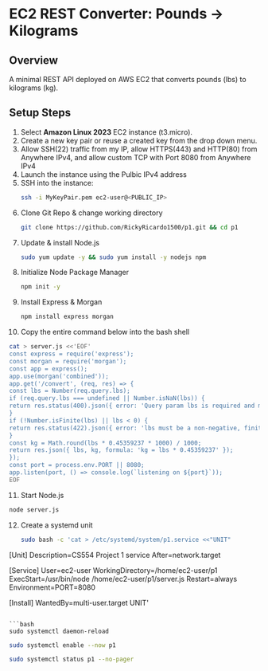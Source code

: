 # EC2 REST Converter: Pounds → Kilograms

## Overview
A minimal REST API deployed on AWS EC2 that converts pounds (lbs) to kilograms (kg).

## Setup Steps
1. Select **Amazon Linux 2023** EC2 instance (t3.micro).
2. Create a new key pair or reuse a created key from the drop down menu.
3. Allow SSH(22) traffic from my IP, allow HTTPS(443) and HTTP(80) from Anywhere IPv4, and allow custom TCP with Port 8080 from Anywhere IPv4
4. Launch the instance using the Pulbic IPv4 address
5. SSH into the instance:
   ```bash
   ssh -i MyKeyPair.pem ec2-user@<PUBLIC_IP>
   ```
6. Clone Git Repo & change working directory
   ```bash
   git clone https://github.com/RickyRicardo1500/p1.git && cd p1
   ```
7. Update & install Node.js
   ```bash
   sudo yum update -y && sudo yum install -y nodejs npm
   ```
8. Initialize Node Package Manager
   ```bash
   npm init -y
   ```
9. Install Express & Morgan
   ```bash
   npm install express morgan
   ```
10. Copy the entire command below into the bash shell
   ```bash
   cat > server.js <<'EOF'
   const express = require('express');
   const morgan = require('morgan');
   const app = express();
   app.use(morgan('combined'));
   app.get('/convert', (req, res) => {
   const lbs = Number(req.query.lbs);
   if (req.query.lbs === undefined || Number.isNaN(lbs)) {
   return res.status(400).json({ error: 'Query param lbs is required and must be a number' });
   }
   if (!Number.isFinite(lbs) || lbs < 0) {
   return res.status(422).json({ error: 'lbs must be a non-negative, finite number' });
   }
   const kg = Math.round(lbs * 0.45359237 * 1000) / 1000;
   return res.json({ lbs, kg, formula: 'kg = lbs * 0.45359237' });
   });
   const port = process.env.PORT || 8080;
   app.listen(port, () => console.log(`listening on ${port}`));
   EOF
   ```
11. Start Node.js
   ```bash
   node server.js
   ```
12. Create a systemd unit
    ```bash
    sudo bash -c 'cat > /etc/systemd/system/p1.service <<"UNIT"
[Unit]
Description=CS554 Project 1 service
After=network.target

[Service]
User=ec2-user
WorkingDirectory=/home/ec2-user/p1
ExecStart=/usr/bin/node /home/ec2-user/p1/server.js
Restart=always
Environment=PORT=8080

[Install]
WantedBy=multi-user.target
UNIT'
```

```bash
sudo systemctl daemon-reload
```
```bash
sudo systemctl enable --now p1
```
```bash
sudo systemctl status p1 --no-pager
```


   


